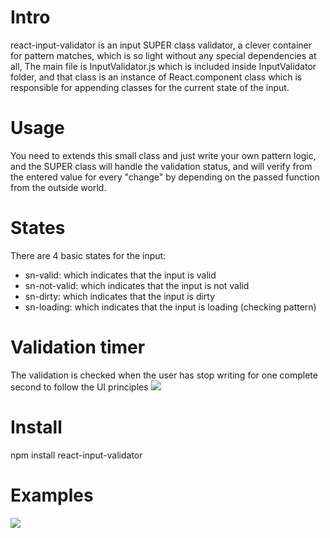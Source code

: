 # Intro
react-input-validator is an input SUPER class validator, a clever container for pattern matches, which is so light without any special dependencies at all,
The main file is InputValidator.js which is included inside InputValidator folder, and that class is an instance of React.component class which is responsible
for appending classes for the current state of the input.

# Usage
You need to extends this small class and just write your own pattern logic, and the SUPER class will handle the validation status,
and will verify from the entered value for every "change" by depending on the passed function from the outside world.

# States
There are 4 basic states for the input:
- sn-valid: which indicates that the input is valid
- sn-not-valid: which indicates that the input is not valid
- sn-dirty: which indicates that the input is dirty
- sn-loading: which indicates that the input is loading (checking pattern)

# Validation timer
The validation is checked when the user has stop writing for one complete second to follow the UI principles
<img src="https://cdn.rawgit.com/Attrash-Islam/react-input-validator/master/Images/validation_process.png" />

# Install
npm install react-input-validator

# Examples
<img src="https://cdn.rawgit.com/Attrash-Islam/react-input-validator/master/Images/Examples.gif" />

